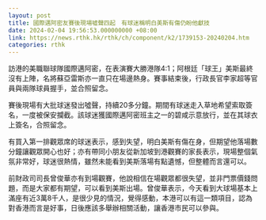 ```yaml
---
layout: post
title: 國際邁阿密友賽後現場噓聲四起　有球迷稱明白美斯有傷仍盼他獻技
date: 2024-02-04 19:56:53.000000000 +08:00
link: https://news.rthk.hk/rthk/ch/component/k2/1739153-20240204.htm
categories: rthk
---
```


訪港的美職聯球隊國際邁阿密，在表演賽大勝港隊4:1；阿根廷「球王」美斯最終沒有上陣，名將蘇亞雷斯亦一直只在場邊熱身。賽事結束後，行政長官李家超等官員與兩隊球員握手，並合照留念。

賽後現場有大批球迷發出噓聲，持續20多分鐘。期間有球迷走入草地希望索取簽名，一度被保安攔截。該球迷獲國際邁阿密班主之一的碧咸示意放行，並在其球衣上簽名，合照留念。

有買入第一排觀眾席的球迷表示，感到失望，明白美斯有傷在身，但期望他落場數分鐘讓觀眾開心也好；亦有帶同小朋友從新加坡到港觀賽的家長表示，現場整個氣氛非常好，球迷很熱情，雖然未能看到美斯落場有點遺憾，但整體而言還可以。

前財政司司長曾俊華亦有到場觀賽，他說相信在場觀眾都很失望，並非門票價錢問題，而是大家都有期望，可以看到美斯出場。曾俊華表示，今天看到大球場基本上滿座有近3萬8千人，是很少見的情況，覺得感動，本港可以有這一類項目，認為對香港而言是好事，日後應該多舉辦相關活動，讓香港市民可以參與。
